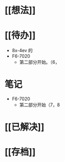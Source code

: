 # [[想法]]

# [[待办]]
- 8x-4ev 的
- F6-7020
	- 第二部分开始。（6，
# 笔记
- F6-7020
	- 第二部分开始（7，8
# [[已解决]]

# [[存档]]